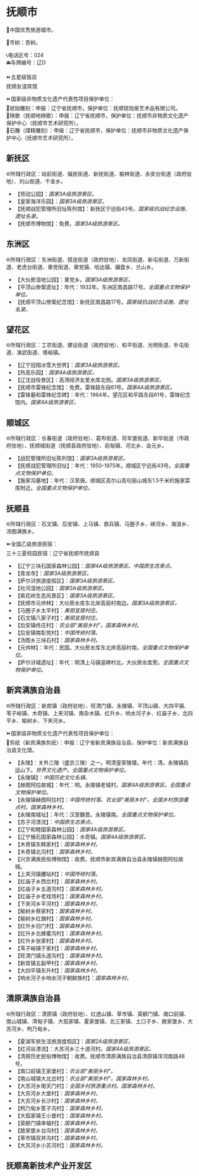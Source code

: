 # 抚顺市  
🏅中国优秀旅游城市。  
  
🌳市树：杏树。  
  
📞电话区号：024  
🚘车牌编号：辽D    
  
⏩五星级饭店  
抚顺友谊宾馆  
  
⏩国家级非物质文化遗产代表性项目保护单位：  
🔸琥珀雕刻：申报：辽宁省抚顺市，保护单位：抚顺琥珀泉艺术品有限公司。  
🔸秧歌（抚顺地秧歌）：申报：辽宁省抚顺市，保护单位：抚顺市非物质文化遗产保护中心（抚顺市艺术研究所）。  
🔸石雕（煤精雕刻）：申报：辽宁省抚顺市，保护单位：抚顺市非物质文化遗产保护中心（抚顺市艺术研究所）。  

## 新抚区  
🌐所辖行政区：站前街道、福民街道、新抚街道、榆林街道、永安台街道（政府驻地）、刘山街道、千金乡。  
  
* 【劳动公园】：*国家3A级旅游景区。*  
* 【皇家海洋乐园】：*国家3A级旅游景区。*    
* 【抚顺战犯管理所旧址陈列馆】：新抚区宁远街43号。*国家级抗战纪念设施、遗址名录。*  
* 【抚顺市博物馆】：免费。*国家3A级旅游景区。*  

## 东洲区  
🌐所辖行政区：东洲街道、搭连街道（政府驻地）、龙凤街道、新屯街道、万新街道、老虎台街道、章党街道、章党镇、哈达镇、碾盘乡、兰山乡。  
  
* 【大伙房湿地公园】：章党乡。*国家3A级旅游景区。*  
* 【平顶山惨案遗址】：年代：1932年。东洲区南昌路17号。*全国重点文物保护单位。*  
* 【抚顺平顶山惨案纪念馆】：新抚区南昌路17号。*国家级抗战纪念设施、遗址名录。*  
  
## 望花区  
🌐所辖行政区：工农街道、建设街道（政府驻地）、和平街道、光明街道、朴屯街道、演武街道、塔峪镇。  
  
* 【辽宁冠翔冰雪大世界】：*国家3A级旅游景区。*  
* 【热高乐园】：*国家4A级旅游景区。*  
* 【辽沈战役景区】：高湾经济友爱水库北侧。*国家3A级旅游景区。*  
* 【抚顺市雷锋纪念馆】：免费。雷锋路东段61号。*国家4A级旅游景区。*  
* 【雷锋墓和雷锋纪念碑】：年代：1964年。望花区和平路东段61号，雷锋纪念馆内。*国家4A级旅游景区。*  
  
## 顺城区  
🌐所辖行政区：长春街道（政府驻地）、葛布街道、将军堡街道、新华街道（市政府驻地）、抚顺城街道（抚顺县政府驻地）、前甸镇、河北乡、会元乡。  
  
* 【战犯管理所旧址陈列馆】：*国家3A级旅游景区。*  
* 【抚顺战犯管理所旧址】：年代：1950-1975年。顺城区宁远街43号。*全国重点文物保护单位。*  
* 【施家沟墓地】：年代：汉至唐。顺城区高尔山高句丽山城东1.5千米的施家菜库附近。*全国重点文物保护单位。*  
  
## 抚顺县  
🌐所辖行政区：石文镇、后安镇、上马镇、救兵镇、马圈子乡、峡河乡、海浪乡、汤图满族乡。    
  
⏩全国乙级旅游民宿：    
三十三夏校园民宿：辽宁省抚顺市抚顺县  
  
* 【辽宁三块石国家森林公园】：*国家4A级旅游景区。中国原生态景点。*  
* 【青龙寺】：*国家3A级旅游景区。*  
* 【萨尔浒旅游度假区】：*国家3A级旅游景区。*  
* 【社河湿地公园】：*国家3A级旅游景区。*  
* 【紫花岭生态风景区】：*国家3A级旅游景区。*  
* 【抚顺市元帅林】：大伙房水库东北岸高丽村南边。*国家3A级旅游景区。*  
* 【马圈子乡太平村】：*美丽宜居村庄。*  
* 【石文镇八家子村】：*美丽宜居村庄。*  
* 【后安镇佟庄村】：*农业部“美丽乡村”。国家森林乡村。*  
* 【后安镇南彰党村】：*中国传统村落。*  
* 【汤图乡三块石村】：*国家森林乡村。*  
* 【元帅林】：年代：民国。大伙房水库东北岸高丽村南。*全国重点文物保护单位。*  
* 【萨尔浒城遗址】：年代：明清上马镇竖碑村北，大伙房水库旁。*全国重点文物保护单位。*  
  
## 新宾满族自治县  
🌐所辖行政区：新宾镇（政府驻地）、旺清门镇、永陵镇、平顶山镇、大四平镇、苇子峪镇、木奇镇、上夹河镇、南杂木镇、红升乡、响水河子乡、红庙子乡、北四平乡、榆树乡、下夹河乡。  
  
⏩国家级非物质文化遗产代表性项目保护单位：  
🔸剪纸（新宾满族剪纸）：申报：辽宁省新宾满族自治县，保护单位：新宾满族自治县文化馆。  
  
* 【永陵】：关外三陵（盛京三陵）之一。明清皇家陵寝。年代：清。永陵镇启运山下。*世界文化遗产。全国重点文物保护单位。*
* 【永陵镇】：*中国历史文化名镇。*  
* 【赫图阿拉故城】：年代：明。永陵镇老城村。*国家4A级旅游景区。全国重点文物保护单位。*  
* 【永陵镇赫图阿拉村】：*中国传统村落。农业部“美丽乡村”。全国乡村旅游重点村。国家森林乡村。*  
* 【永陵南城址】：年代：汉至魏晋。永陵镇南。*全国重点文物保护单位。*  
* 【苏子河漂流】：*中国原生态景点。*  
* 【辽宁和睦国家森林公园】：*国家4A级旅游景区。*  
* 【辽宁猴石国家森林公园】：木奇镇。*国家4A级旅游景区。*  
* 【木奇镇东韩家村】：*国家森林乡村。*  
* 【木奇镇北沟村】：*国家森林乡村。*  
* 【兴京满族民俗博物馆】：收费。抚顺市新宾满族自治县永陵镇赫图阿拉故城。  
* 【上夹河镇腰站村】：*中国传统村落。*  
* 【红庙子乡西岔村】：*国家森林乡村。*  
* 【红庙子乡五道沟村】：*国家森林乡村。*  
* 【红庙子乡老戏场村】：*国家森林乡村。*  
* 【下夹河乡平河村】：*国家森林乡村。*  
* 【榆树乡蔡家村】：*国家森林乡村。*  
* 【榆树乡红旗村】：*国家森林乡村。*  
* 【红升乡旧门村】：*国家森林乡村。*  
* 【红升乡北蜂蜜沟村】：*国家森林乡村。*  
* 【红升乡张家村】：*国家森林乡村。*  
* 【苇子峪镇于家村】：*国家森林乡村。*  
* 【旺清门镇头道沟村】：*国家森林乡村。*  
* 【新宾镇五副甲村】：*国家森林乡村。*  
* 【大四平镇东升村】：*国家森林乡村。*  
* 【响水河子乡响水河子朝鲜族村】：*国家森林乡村。*  

## 清原满族自治县  
🌐所辖行政区：清原镇（政府驻地）、红透山镇、草市镇、英额门镇、南口前镇、南山城镇、湾甸子镇、大孤家镇、夏家堡镇、北三家镇、土口子乡、敖家堡乡、大苏河乡、枸乃甸乡。  
  
* 【夏湖军旅生活旅游度假区】：*国家2A级旅游景区。*  
* 【红河谷漂流】：大苏河乡三十道河村。*国家4A级旅游景区。*  
* 【清原历史民俗博物馆】：收费。抚顺市清原满族自治县清原镇浑河南路48号。  
* 【南口前镇王家堡村】：*农业部“美丽乡村”。*  
* 【南山城镇大北岔村】：*农业部“美丽乡村”。国家森林乡村。*  
* 【大苏河乡南天门村】：*全国乡村旅游重点村。国家森林乡村。*  
* 【大苏河乡大堡村】：*国家森林乡村。*  
* 【大苏河乡长沙村】：*国家森林乡村。*  
* 【枸乃甸乡筐子沟村】：*国家森林乡村。*  
* 【大孤家镇王小堡村】：*国家森林乡村。*  
* 【英额门镇幸福村】：*国家森林乡村。*  
* 【敖家堡乡台沟村】：*国家森林乡村。*  
* 【草市镇双井沟村】：*国家森林乡村。*  
* 【大苏河乡小苏河村】：*国家森林乡村。*  

## 抚顺高新技术产业开发区  